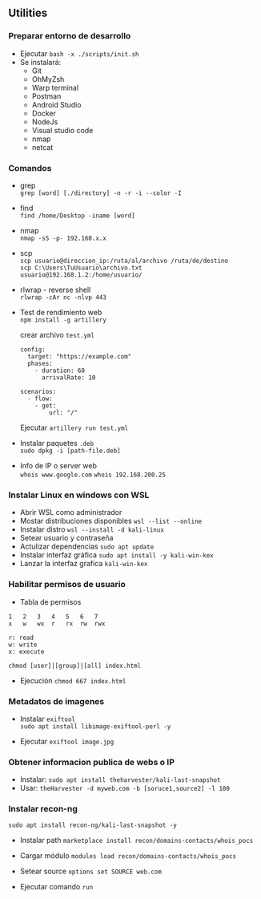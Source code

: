 ## Utilities

### Preparar entorno de desarrollo
-  Ejecutar `bash -x ./scripts/init.sh`
- Se instalará:
    + Git
    + OhMyZsh
    + Warp terminal
    + Postman
    + Android Studio
    + Docker
    + NodeJs
    + Visual studio code
    + nmap
    + netcat

### Comandos
- grep  
`grep [word] [./directory] -n -r -i --color -I`

- find  
`find /home/Desktop -iname [word]`

- nmap  
`nmap -sS -p- 192.168.x.x`

- scp   
`scp usuario@direccion_ip:/ruta/al/archivo /ruta/de/destino`    
`scp C:\Users\TuUsuario\archivo.txt usuario@192.168.1.2:/home/usuario/`

- rlwrap - reverse shell    
`rlwrap -cAr nc -nlvp 443`

- Test de rendimiento web   
`npm install -g artillery`
    
    crear archivo `test.yml`

    ```
    config:
      target: "https://example.com"
      phases:
        - duration: 60
          arrivalRate: 10

    scenarios:
      - flow:
        - get:
            url: "/"
    ```

    Ejecutar `artillery run test.yml`

- Instalar paquetes `.deb`  
`sudo dpkg -i [path-file.deb]`

- Info de IP o server web   
`whois www.google.com` `whois 192.168.200.25`

### Instalar Linux en windows con WSL

- Abrir WSL como administrador
- Mostar distribuciones disponibles `wsl --list --online`
- Instalar distro `wsl --install -d kali-linux`
- Setear usuario y contraseña
- Actulizar dependencias `sudo apt update`
- Instalar interfaz gráfica `sudo apt install -y kali-win-kex`
- Lanzar la interfaz grafica `kali-win-kex`


### Habilitar permisos de usuario
- Tabla de permisos
```
1   2   3   4   5   6   7
x   w   wx  r   rx  rw  rwx
```

```
r: read
w: write
x: execute
```
```
chmod [user]|[group]|[all] index.html
```
- Ejecución `chmod 667 index.html`


### Metadatos de imagenes
- Instalar `exiftool`   
  `sudo apt install libimage-exiftool-perl -y`

- Ejecutar `exiftool image.jpg`

### Obtener informacion publica de webs o IP
- Instalar: `sudo apt install theharvester/kali-last-snapshot`
- Usar: `theHarvester -d myweb.com -b [soruce1,source2] -l 100`


### Instalar recon-ng
`sudo apt install recon-ng/kali-last-snapshot -y`

- Instalar path `marketplace install recon/domains-contacts/whois_pocs`
- Cargar módulo `modules load recon/domains-contacts/whois_pocs`

- Setear source `options set SOURCE web.com`
- Ejecutar comando `run`